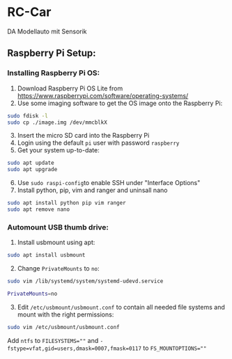 # RC-Car
DA Modellauto mit Sensorik

## Raspberry Pi Setup:
### Installing Raspberry Pi OS:
1. Download Raspberry Pi OS Lite from https://www.raspberrypi.com/software/operating-systems/
2. Use some imaging software to get the OS image onto the Raspberry Pi:
```sh
sudo fdisk -l
sudo cp ./image.img /dev/mmcblkX
```
3. Insert the micro SD card into the Raspberry Pi
4. Login using the default `pi` user with password `raspberry`
5. Get your system up-to-date:
```sh
sudo apt update
sudo apt upgrade
```
6. Use `sudo raspi-config`to enable SSH under "Interface Options"
7. Install python, pip, vim and ranger and uninsall nano
```sh
sudo apt install python pip vim ranger
sudo apt remove nano
```
### Automount USB thumb drive:
1. Install usbmount using apt:
```sh
sudo apt install usbmount
```
2. Change `PrivateMounts` to `no`:
```sh
sudo vim /lib/systemd/system/systemd-udevd.service
```
```sh
PrivateMounts=no
```
3. Edit `/etc/usbmount/usbmount.conf` to contain all needed file systems and mount with the right permissions:
```sh
sudo vim /etc/usbmount/usbmount.conf
```
Add `ntfs` to `FILESYSTEMS=""` and `-fstype=vfat,gid=users,dmask=0007,fmask=0117` to `FS_MOUNTOPTIONS=""`
